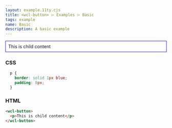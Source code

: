 ```yaml
---
layout: example.11ty.cjs
title: <wcl-button> ⌲ Examples ⌲ Basic
tags: example
name: Basic
description: A basic example
---
```


<style>
  wcl-button p {
    border: solid 1px blue;
    padding: 8px;
  }
</style>
<wcl-button>
  <p>This is child content</p>
</wcl-button>

<h3>CSS</h3>

```css
  p {
    border: solid 1px blue;
    padding: 8px;
  }
```

<h3>HTML</h3>

```html
<wcl-button>
  <p>This is child content</p>
</wcl-button>
```
